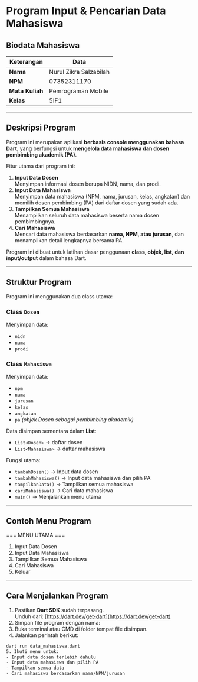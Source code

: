 # Program Input & Pencarian Data Mahasiswa

## Biodata Mahasiswa
| Keterangan | Data |
|-------------|------|
| **Nama** | Nurul Zikra Salzabilah |
| **NPM** | 07352311170 |
| **Mata Kuliah** | Pemrograman Mobile |
| **Kelas** | 5IF1 |

---

## Deskripsi Program
Program ini merupakan aplikasi **berbasis console menggunakan bahasa Dart**, yang berfungsi untuk **mengelola data mahasiswa dan dosen pembimbing akademik (PA)**.

Fitur utama dari program ini:
1. **Input Data Dosen**  
   Menyimpan informasi dosen berupa NIDN, nama, dan prodi.
2. **Input Data Mahasiswa**  
   Menyimpan data mahasiswa (NPM, nama, jurusan, kelas, angkatan) dan memilih dosen pembimbing (PA) dari daftar dosen yang sudah ada.
3. **Tampilkan Semua Mahasiswa**  
   Menampilkan seluruh data mahasiswa beserta nama dosen pembimbingnya.
4. **Cari Mahasiswa**  
   Mencari data mahasiswa berdasarkan **nama, NPM, atau jurusan**, dan menampilkan detail lengkapnya bersama PA.

Program ini dibuat untuk latihan dasar penggunaan **class, objek, list, dan input/output** dalam bahasa Dart.

---

## Struktur Program
Program ini menggunakan dua class utama:

### Class `Dosen`
Menyimpan data:
- `nidn`
- `nama`
- `prodi`

### Class `Mahasiswa`
Menyimpan data:
- `npm`
- `nama`
- `jurusan`
- `kelas`
- `angkatan`
- `pa` *(objek Dosen sebagai pembimbing akademik)*

Data disimpan sementara dalam **List**:
- `List<Dosen>` → daftar dosen  
- `List<Mahasiswa>` → daftar mahasiswa  

Fungsi utama:
- `tambahDosen()` → Input data dosen  
- `tambahMahasiswa()` → Input data mahasiswa dan pilih PA  
- `tampilkanData()` → Tampilkan semua mahasiswa  
- `cariMahasiswa()` → Cari data mahasiswa  
- `main()` → Menjalankan menu utama

---

## Contoh Menu Program
=== MENU UTAMA ===
1. Input Data Dosen
2. Input Data Mahasiswa
3. Tampilkan Semua Mahasiswa
4. Cari Mahasiswa
5. Keluar
---

## Cara Menjalankan Program

1. Pastikan **Dart SDK** sudah terpasang.  
   Unduh dari: [https://dart.dev/get-dart](https://dart.dev/get-dart)
2. Simpan file program dengan nama:
3. Buka terminal atau CMD di folder tempat file disimpan.
4. Jalankan perintah berikut:
```bash
dart run data_mahasiswa.dart
5. Ikuti menu untuk:
- Input data dosen terlebih dahulu
- Input data mahasiswa dan pilih PA
- Tampilkan semua data
- Cari mahasiswa berdasarkan nama/NPM/jurusan


